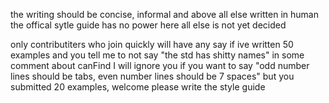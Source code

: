 the writing should be concise, informal and above all else written in human
the offical sytle guide has no power here
all else is not yet decided

only contributiters who join quickly will have any say 
if ive written 50 examples and you tell me to not say "the std has shitty names" in some comment about canFind I will ignore you
if you want to say "odd number lines should be tabs, even number lines should be 7 spaces" but you submitted 20 examples, welcome please write the style guide